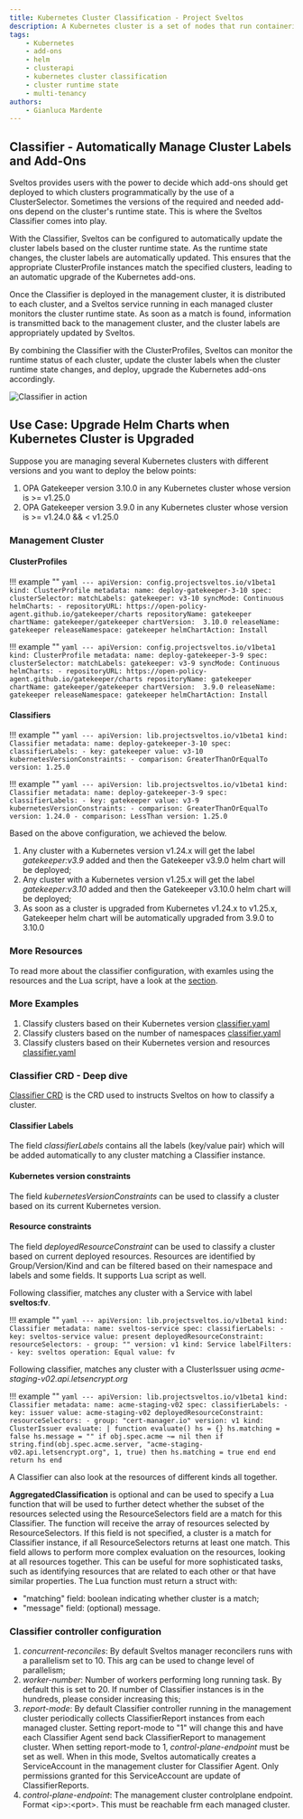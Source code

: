 ```yaml
---
title: Kubernetes Cluster Classification - Project Sveltos
description: A Kubernetes cluster is a set of nodes that run containerized applications. Discover Kubernetes cluster classification based on cluster run-time state.
tags:
    - Kubernetes
    - add-ons
    - helm
    - clusterapi
    - kubernetes cluster classification
    - cluster runtime state
    - multi-tenancy
authors:
    - Gianluca Mardente
---
```

## Classifier - Automatically Manage Cluster Labels and Add-Ons

Sveltos provides users with the power to decide which add-ons should get deployed to which clusters programmatically by the use of a ClusterSelector. Sometimes the versions of the required and needed add-ons depend on the cluster's runtime state. This is where the Sveltos Classifier comes into play.

With the Classifier, Sveltos can be configured to automatically update the cluster labels based on the cluster runtime state. As the runtime state changes, the cluster labels are automatically updated. This ensures that the appropriate ClusterProfile instances match the specified clusters, leading to an automatic upgrade of the Kubernetes add-ons.

Once the Classifier is deployed in the management cluster, it is distributed to each cluster, and a Sveltos service running in each managed cluster monitors the cluster runtime state. As soon as a match is found, information is transmitted back to the management cluster, and the cluster labels are appropriately updated by Sveltos.

By combining the Classifier with the ClusterProfiles, Sveltos can monitor the runtime status of each cluster, update the cluster labels when the cluster runtime state changes, and deploy, upgrade the Kubernetes add-ons accordingly.

![Classifier in action](../assets/classifier.gif)

## Use Case: Upgrade Helm Charts when Kubernetes Cluster is Upgraded

Suppose you are managing several Kubernetes clusters with different versions and you want to deploy the below points:

1. OPA Gatekeeper version 3.10.0 in any Kubernetes cluster whose version is >= v1.25.0
2. OPA Gatekeeper version 3.9.0 in any Kubernetes cluster whose version is >= v1.24.0 && < v1.25.0

### Management Cluster

#### ClusterProfiles

!!! example ""
    ```yaml
    ---
    apiVersion: config.projectsveltos.io/v1beta1
    kind: ClusterProfile
    metadata:
      name: deploy-gatekeeper-3-10
    spec:
      clusterSelector:
        matchLabels:
          gatekeeper: v3-10
      syncMode: Continuous
      helmCharts:
      - repositoryURL: https://open-policy-agent.github.io/gatekeeper/charts
        repositoryName: gatekeeper
        chartName: gatekeeper/gatekeeper
        chartVersion:  3.10.0
        releaseName: gatekeeper
        releaseNamespace: gatekeeper
        helmChartAction: Install
    ```

!!! example ""
    ```yaml
    ---
    apiVersion: config.projectsveltos.io/v1beta1
    kind: ClusterProfile
    metadata:
      name: deploy-gatekeeper-3-9
    spec:
      clusterSelector:
        matchLabels:
          gatekeeper: v3-9
      syncMode: Continuous
      helmCharts:
      - repositoryURL: https://open-policy-agent.github.io/gatekeeper/charts
        repositoryName: gatekeeper
        chartName: gatekeeper/gatekeeper
        chartVersion:  3.9.0
        releaseName: gatekeeper
        releaseNamespace: gatekeeper
        helmChartAction: Install
    ```

#### Classifiers

!!! example ""
    ```yaml
    ---
    apiVersion: lib.projectsveltos.io/v1beta1
    kind: Classifier
    metadata:
      name: deploy-gatekeeper-3-10
    spec:
      classifierLabels:
      - key: gatekeeper
        value: v3-10
      kubernetesVersionConstraints:
      - comparison: GreaterThanOrEqualTo
        version: 1.25.0
    ```

!!! example ""
    ```yaml
    ---
    apiVersion: lib.projectsveltos.io/v1beta1
    kind: Classifier
    metadata:
      name: deploy-gatekeeper-3-9
    spec:
      classifierLabels:
      - key: gatekeeper
        value: v3-9
      kubernetesVersionConstraints:
      - comparison: GreaterThanOrEqualTo
        version: 1.24.0
      - comparison: LessThan
        version: 1.25.0
    ```

Based on the above configuration, we achieved the below.

1. Any cluster with a Kubernetes version v1.24.x will get the label _gatekeeper:v3.9_ added and then the Gatekeeper v3.9.0 helm chart will be deployed;
1. Any cluster with a Kubernetes version v1.25.x will get the label _gatekeeper:v3.10_ added and then the Gatekeeper v3.10.0 helm chart will be deployed;
1. As soon as a cluster is upgraded from Kubernetes v1.24.x to v1.25.x, Gatekeeper helm chart will be automatically upgraded from 3.9.0 to 3.10.0

### More Resources

To read more about the classifier configuration, with examles using the resources and the Lua script, have a look at the [section](labels_management.md#classifier-controller-configuration).

### More Examples

1. Classify clusters based on their Kubernetes version [classifier.yaml](https://raw.githubusercontent.com/projectsveltos/classifier/main/examples/kubernetes_version.yaml)
1. Classify clusters based on the number of namespaces [classifier.yaml](https://raw.githubusercontent.com/projectsveltos/classifier/main/examples/resources.yaml)
1. Classify clusters based on their Kubernetes version and resources [classifier.yaml](https://raw.githubusercontent.com/projectsveltos/classifier/main/examples/multiple_constraints.yaml)


### Classifier CRD - Deep dive

[Classifier CRD](https://raw.githubusercontent.com/projectsveltos/libsveltos/main/api/v1beta1/classifier_types.go) is the CRD used to instructs Sveltos on how to classify a cluster.

#### Classifier Labels
The field *classifierLabels* contains all the labels (key/value pair) which will be added automatically to any cluster matching a Classifier instance.

#### Kubernetes version constraints
The field *kubernetesVersionConstraints* can be used to classify a cluster based on its current Kubernetes version.

#### Resource constraints
The field *deployedResourceConstraint* can be used to classify a cluster based on current deployed resources. Resources are identified by Group/Version/Kind and can be filtered based on their namespace and labels and some fields. It supports Lua script as well.

Following classifier, matches any cluster with a Service with label __sveltos:fv__.

!!! example ""
    ```yaml
    ---
    apiVersion: lib.projectsveltos.io/v1beta1
    kind: Classifier
    metadata:
      name: sveltos-service
    spec:
      classifierLabels:
      - key: sveltos-service
        value: present
      deployedResourceConstraint:
        resourceSelectors:
        - group: ""
          version: v1
          kind: Service
          labelFilters:
          - key: sveltos
            operation: Equal
            value: fv
    ```

Following classifier, matches any cluster with a ClusterIssuer using _acme-staging-v02.api.letsencrypt.org_

!!! example ""
    ```yaml
    ---
    apiVersion: lib.projectsveltos.io/v1beta1
    kind: Classifier
    metadata:
      name: acme-staging-v02
    spec:
      classifierLabels:
      - key: issuer
        value: acme-staging-v02
      deployedResourceConstraint:
        resourceSelectors:
        - group: "cert-manager.io"
          version: v1
          kind: ClusterIssuer
          evaluate: |
            function evaluate()
              hs = {}
              hs.matching = false
              hs.message = ""
              if obj.spec.acme ~= nil then
                if string.find(obj.spec.acme.server, "acme-staging-v02.api.letsencrypt.org", 1, true) then
                  hs.matching = true
                end
              end
              return hs
            end
    ```

A Classifier can also look at the resources of different kinds all together.

__AggregatedClassification__ is optional and can be used to specify a Lua function that will be used to further detect whether the subset of the resources selected using the ResourceSelectors field are a match for this Classifier.
The function will receive the array of resources selected by ResourceSelectors. If this field is not specified, a cluster is a match for Classifier instance, if all ResourceSelectors returns at least one match.
This field allows to perform more complex evaluation on the resources, looking at all resources together. This can be useful for more sophisticated tasks, such as identifying resources that are related to each other or that have similar properties.
The Lua function must return a struct with:

- "matching" field: boolean indicating whether cluster is a match;
- "message" field: (optional) message.

### Classifier controller configuration

1. *concurrent-reconciles*: By default Sveltos manager reconcilers runs with a parallelism set to 10. This arg can be used to change level of parallelism;
1. *worker-number*: Number of workers performing long running task. By default this is set to 20. If number of Classifier instances is in the hundreds, please consider increasing this;
1. *report-mode*: By default Classifier controller running in the management cluster periodically collects ClassifierReport instances from each managed cluster. Setting report-mode to "1" will change this and have each Classifier Agent send back ClassifierReport to management cluster. When setting report-mode to 1, *control-plane-endpoint* must be set as well. When in this mode, Sveltos automatically creates a ServiceAccount in the management cluster for Classifier Agent. Only permissions granted for this ServiceAccount are update of ClassifierReports.
1. *control-plane-endpoint*: The management cluster controlplane endpoint. Format <ip\>:<port\>. This must be reachable frm each managed cluster.
